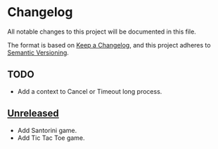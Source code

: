 # Changelog
All notable changes to this project will be documented in this file.

The format is based on [Keep a Changelog](https://keepachangelog.com/en/1.0.0/),
and this project adheres to [Semantic Versioning](https://semver.org/spec/v2.0.0.html).

## TODO
- Add a context to Cancel or Timeout long process.

## [Unreleased]
- Add Santorini game.
- Add Tic Tac Toe game.

[Unreleased]: https://github.com/rangzen/carbonplayer/compare/v0.0.1...HEAD
